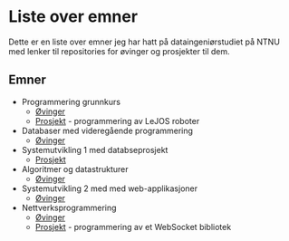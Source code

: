 # Liste over emner
Dette er en liste over emner jeg har hatt på dataingeniørstudiet på NTNU med lenker til repositories for øvinger og prosjekter til dem.

## Emner
- Programmering grunnkurs
  - [Øvinger](https://github.com/Knutakir/ProgrammeringsOvinger1kl)
  - [Prosjekt](https://github.com/Knutakir/Legoboys-15) - programmering av LeJOS roboter
- Databaser med videregående programmering
  - [Øvinger](https://github.com/Knutakir/Databaser-med-videregaaende-programmering)
- Systemutvikling 1 med databseprosjekt
  - [Prosjekt](https://github.com/Team14-TheBrogrammers/Systemutviklingsprosjekt)
- Algoritmer og datastrukturer
  - [Øvinger](https://github.com/Knutakir/Algoritmer_og_datastrukturer)
- Systemutvikling 2 med med web-applikasjoner
  - [Øvinger]()
- Nettverksprogrammering
  - [Øvinger](https://github.com/Knutakir/Nettverksprogrammering)
  - [Prosjekt](https://github.com/ingunnsund/Python-WebSocket) - programmering av et WebSocket bibliotek
